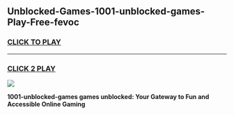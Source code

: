 
## Unblocked-Games-1001-unblocked-games-Play-Free-fevoc
<h3>
<a href="https://premium76.site?title=1001-unblocked-games&ref=18A1">CLICK TO PLAY</a></h3>
<hr>

<h3>
<a href="https://premium76.site?title=1001-unblocked-games&ref=18A1">CLICK 2 PLAY</a>
  
</h3>

<a href="https://premium76.site?title=1001-unblocked-games&ref=18A1"><img src="https://clearcache.store/games.png"></a>


**1001-unblocked-games games unblocked: Your Gateway to Fun and Accessible Online Gaming**
